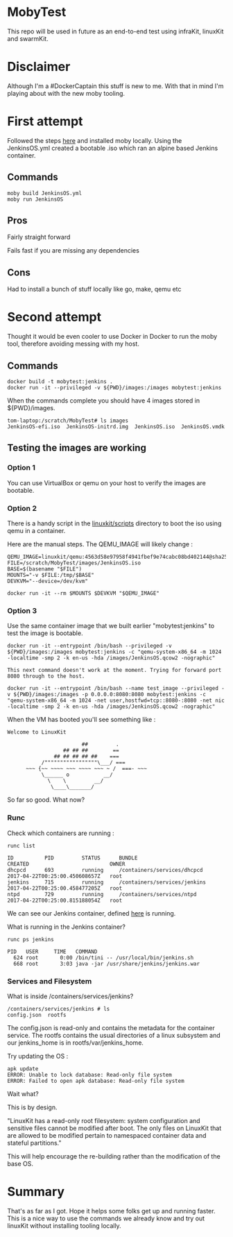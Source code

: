 # MobyTest

This repo will be used in future as an end-to-end test using infraKit, linuxKit and swarmKit.

# Disclaimer 

Although I'm a #DockerCaptain this stuff is new to me. With that in mind I'm playing about with the new moby tooling. 

# First attempt

Followed the steps [here](https://github.com/linuxkit/linuxkit) and installed moby locally.  Using the JenkinsOS.yml created a bootable .iso which ran an alpine based Jenkins container.

## Commands
```
moby build JenkinsOS.yml
moby run JenkinsOS

```

## Pros

Fairly straight forward

Fails fast if you are missing any dependencies

## Cons

Had to install a bunch of stuff locally like go, make, qemu etc

# Second attempt

Thought it would be even cooler to use Docker in Docker to run the moby tool, therefore avoiding messing with my host.

## Commands

```
docker build -t mobytest:jenkins .
docker run -it --privileged -v ${PWD}/images:/images mobytest:jenkins
```
 
When the commands complete you should have 4 images stored in ${PWD}/images.  
```
tom-laptop:/scratch/MobyTest# ls images
JenkinsOS-efi.iso  JenkinsOS-initrd.img  JenkinsOS.iso  JenkinsOS.vmdk
```

## Testing the images are working

### Option 1

You can use VirtualBox or qemu on your host to verify the images are bootable.

### Option 2

There is a handy script in the [linuxkit/scripts](https://github.com/linuxkit/linuxkit/tree/master/scripts) directory to boot the iso using qemu in a container.

Here are the manual steps. The QEMU_IMAGE will likely change :
```
QEMU_IMAGE=linuxkit/qemu:4563d58e97958f4941fbef9e74cabc08bd402144@sha256:b2db0b13ba1cbb6b48218f088fe0a4d860e1db2c4c6381b5416536f48a612230
FILE=/scratch/MobyTest/images/JenkinsOS.iso
BASE=$(basename "$FILE")
MOUNTS="-v $FILE:/tmp/$BASE"
DEVKVM="--device=/dev/kvm"

docker run -it --rm $MOUNTS $DEVKVM "$QEMU_IMAGE"

```

### Option 3

Use the same container image that we built earlier "mobytest:jenkins" to test the image is bootable.

```
docker run -it --entrypoint /bin/bash --privileged -v ${PWD}/images:/images mobytest:jenkins -c "qemu-system-x86_64 -m 1024 -localtime -smp 2 -k en-us -hda /images/JenkinsOS.qcow2 -nographic"

This next command doesn't work at the moment. Trying for forward port 8080 through to the host.

docker run -it --entrypoint /bin/bash --name test_image --privileged -v ${PWD}/images:/images -p 0.0.0.0:8080:8080 mobytest:jenkins -c "qemu-system-x86_64 -m 1024 -net user,hostfwd=tcp::8080-:8080 -net nic -localtime -smp 2 -k en-us -hda /images/JenkinsOS.qcow2 -nographic"
```

When the VM has booted you'll see something like : 
```
Welcome to LinuxKit

                        ##         .
                  ## ## ##        ==
               ## ## ## ## ##    ===
           /"""""""""""""""""\___/ ===
      ~~~ {~~ ~~~~ ~~~ ~~~~ ~~~ ~ /  ===- ~~~
           \______ o           __/
             \    \         __/
              \____\_______/

```

So far so good. What now?

### Runc

Check which containers are running :
```
runc list

ID          PID         STATUS      BUNDLE                         CREATED                          OWNER
dhcpcd      693         running     /containers/services/dhcpcd    2017-04-22T00:25:00.450608657Z   root
jenkins     715         running     /containers/services/jenkins   2017-04-22T00:25:00.458477205Z   root
ntpd        729         running     /containers/services/ntpd      2017-04-22T00:25:00.815188054Z   root
```

We can see our Jenkins container, defined [here](JenkinsOS.yml) is running.

What is running in the Jenkins container?
```
runc ps jenkins

PID   USER     TIME   COMMAND
  624 root       0:00 /bin/tini -- /usr/local/bin/jenkins.sh
  668 root       3:03 java -jar /usr/share/jenkins/jenkins.war
```

### Services and Filesystem

What is inside /containers/services/jenkins?
```
/containers/services/jenkins # ls
config.json  rootfs

```
The config.json is read-only and contains the metadata for the container service.
The rootfs contains the usual directories of a linux subsystem and our jenkins_home is in rootfs/var/jenkins_home.

Try updating the OS :

```
apk update
ERROR: Unable to lock database: Read-only file system
ERROR: Failed to open apk database: Read-only file system
```

Wait what?

This is by design.  

"LinuxKit has a read-only root filesystem: system configuration and sensitive files cannot be modified after boot. The only files on LinuxKit that are allowed to be modified pertain to namespaced container data and stateful partitions."

This will help encourage the re-building rather than the modification of the base OS. 
 
# Summary

That's as far as I got. Hope it helps some folks get up and running faster. This is a nice way to use the commands we already know and try out linuxKit without installing tooling locally.

